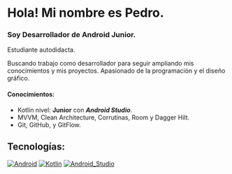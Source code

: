 
# Hola! Mi nombre es Pedro.
### Soy Desarrollador de Android Junior.



Estudiante autodidacta.

Buscando trabajo como desarrollador para seguir ampliando mis conocimientos y mis proyectos.
Apasionado de la programación y el diseño gráfico.

#### Conocimientos:

- Kotlin nivel: **Junior** con ***Android Studio***.
- MVVM, Clean Architecture, Corrutinas, Room y Dagger Hilt.
- Git, GitHub, y GitFlow.

## Tecnologías:
[![Android](https://img.shields.io/badge/Android-3DDC84?style=for-the-badge&logo=android&logoColor=white&labelColor=101010)]()
[![Kotlin](https://img.shields.io/badge/Kotlin-0095D5?style=for-the-badge&logo=kotlin&logoColor=white&labelColor=101010)]()
[![Android_Studio](https://img.shields.io/badge/Android_Studio-3DDC84?style=for-the-badge&logo=android-studio&logoColor=white&labelColor=101010)]()
</br>

